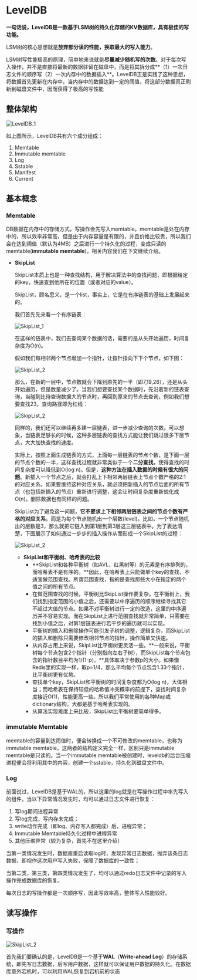 # LevelDB

**一句话说，LevelDB是一款基于LSM树的持久化存储的KV数据库，具有极佳的写功能。**

LSM树的核心思想就是**放弃部分读的性能，换取最大的写入能力**。

LSM树写性能极高的原理，简单地来说就是**尽量减少随机写的次数**。对于每次写入操作，并不是直接将最新的数据驻留在磁盘中，而是将其拆分成**（1）一次日志文件的顺序写（2）一次内存中的数据插入**。LevelDB正是实践了这种思想，将数据首先更新在内存中，当内存中的数据达到一定的阈值，将这部分数据真正刷新到磁盘文件中，因而获得了极高的写性能

## 整体架构

![LevelDB_1](./pics/LevelDB_1.png)

如上图所示，LevelDB共有六个成分组成：

1. Memtable
2. Immutable memtable
3. Log
4. Sstable
5. Manifest
6. Current

## 基本概念

### Memtable

DB数据在内存中的存储方式，写操作会先写入memtable，memtable是处在内存中的，所以效率非常高，但是由于内存容量是有限的，并且价格比较贵，所以我们会在达到阈值（默认为4MB）之后进行一个持久化的过程，变成只读的memtable(**immutable memtable**)，相关内容我们在下文继续介绍。

* **SkipList**

  SkipList本质上也是一种查找结构，用于解决算法中的查找问题，即根据给定的key，快速查到他所在的位置（或者对应的value）。

  SkipList，顾名思义，是一个list，事实上，它是在有序链表的基础上发展起来的。

  我们首先先来看一个有序链表：

  ![SkipList_1](./pics/SkipList_1.jpg)

  在这样的链表中，我们去查询某个数据的话，需要的是从头开始遍历，时间复杂度为O(n)。

  假如我们每相邻两个节点增加一个指针，让指针指向下下个节点，如下图：

  ![SkipList_2](./pics/SkipList_2.png)

  那么，在新的一层中，节点数就会下降到原先的一半（即7,19,26），还是从头开始遍历，但是数量减少了。当我们想要查找某个数据时，先沿着新的链表查询，当碰到比待查询数据大的节点时，再回到原来的节点去查询，例如我们想要查找23，查询路径即为红线：

  ![SkipList_2](./pics/SkipList_3.png)

  同样的，我们还可以继续再多建一层链表，进一步减少查询的次数。可以想象，当链表足够长的时候，这种多层链表的查找方式能让我们跳过很多下层节点，大大加快查找的速度。

  实际上，按照上面生成链表的方式，上面每一层链表的节点个数，是下面一层的节点个数的一半，这样查找过程就非常类似于一个**二分查找**，使得查找的时间复杂度可以降低到O(log n)。但是，**这种方法在插入数据的时候有很大的问题**。新插入一个节点之后，就会打乱上下相邻两层链表上节点个数严格的2:1的对应关系。如果要维持这种对应关系，就必须把新插入的节点后面的所有节点（也包括新插入的节点）重新进行调整，这会让时间复杂度重新蜕化成O(n)。删除数据也有同样的问题。

  SkipList为了避免这一问题，**它不要求上下相邻两层链表之间的节点个数有严格的对应关系**，而是为每个节点随机出一个层数(level)。比如，一个节点随机出的层数是3，那么就把它链入到第1层到第3层这三层链表中。为了表达清楚，下图展示了如何通过一步步的插入操作从而形成一个SkipList的过程：

  ![SkipList_2](./pics/SkipList_4.png)

  * **SkipList和平衡树、哈希表的比较**
    - **SkipList和各种平衡树（如AVL、红黑树等）的元素是有序排列的，而哈希表不是有序的。**因此，在哈希表上只能做单个key的查找，不适宜做范围查找。所谓范围查找，指的是查找那些大小在指定的两个值之间的所有节点。
    - 在做范围查找的时候，平衡树比SkipList操作要复杂。在平衡树上，我们找到指定范围的小值之后，还需要以中序遍历的顺序继续寻找其它不超过大值的节点。如果不对平衡树进行一定的改造，这里的中序遍历并不容易实现。而在SkipList上进行范围查找就非常简单，只需要在找到小值之后，对第1层链表进行若干步的遍历就可以实现。
    - 平衡树的插入和删除操作可能引发子树的调整，逻辑复杂，而SkipList的插入和删除只需要修改相邻节点的指针，操作简单又快速。
    - 从内存占用上来说，SkipList比平衡树更灵活一些。**一般来说，平衡树每个节点包含2个指针（分别指向左右子树），而SkipList每个节点包含的指针数目平均为1/(1-p)，**具体取决于参数p的大小。如果像Redis里的实现一样，取p=1/4，那么平均每个节点包含1.33个指针，比平衡树更有优势。
    - 查找单个key，SkipList和平衡树的时间复杂度都为O(log n)，大体相当；而哈希表在保持较低的哈希值冲突概率的前提下，查找时间复杂度接近O(1)，性能更高一些。所以我们平常使用的各种Map或dictionary结构，大都是基于哈希表实现的。
    - 从算法实现难度上来比较，SkipList比平衡树要简单得多。

### immutable Memtable

memtable的容量到达阈值时，便会转换成一个不可修改的memtable，也称为immutable memtable。这两者的结构定义完全一样，区别只是immutable memtable是只读的。当一个immutable memtable被创建时，leveldb的后台压缩进程便会将利用其中的内容，创建一个sstable，持久化到磁盘文件中。

### Log

前面说过，LevelDB是基于WAL的，所以这里的log就是在写操作过程中率先写入的组件，当以下异常情况发生时，均可以通过日志文件进行恢复：

1. 写log期间进程异常
2. 写log完成，写内存未完成；
3. write动作完成（即log、内存写入都完成）后，进程异常；
4. Immutable Memtable持久化过程中进程异常
5. 其他压缩异常（较为复杂，首先不在这里介绍）

当第一类情况发生时，数据库重启读取log时，发现异常日志数据，抛弃该条日志数据，即视作这次用户写入失败，保障了数据库的一致性；

当第二类，第三类，第四类情况发生了，均可以通过redo日志文件中记录的写入操作完成数据库的恢复。

每次日志的写操作都是一次顺序写，因此写效率高，整体写入性能较好。



## 读写操作

### 写操作

![SkipList_2](./pics/SkipList_5.png)

首先我们要确认的是，LevelDB是一个基于**WAL**（**Write-ahead Log**）的存储系统，即先写日志数据，后写用户数据，这样就可以保证用户数据的持久化。在数据库意外宕机时，可以利用WAL恢复到宕机前的状态